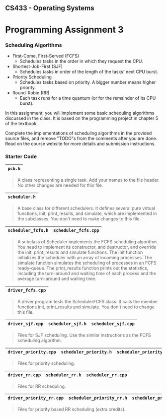 ## CS433 - Operating Systems
# Programming Assignment 3
### Scheduling Algorithms

* First-Come, First-Served (FCFS)
    * Schedules tasks in the order in which they request the CPU.
* Shortest-Job-First (SJF)
    * Schedules tasks in order of the length of the tasks' next CPU burst.
* Priority Scheduling
    * Schedules tasks based on priority. A bigger number means higher priority.
* Round-Robin (RR)
    * Each task runs for a time quantum (or for the remainder of its CPU burst).

In this assignment, you will implement some basic scheduling algorithms discussed in the class. It is based on the programming project in chapter 5 of the textbook.

Complete the implementations of scheduling algorithms in the provided source files, and remove "TODO"s from the comments after you are done. Read on the course website for more details and submission instructions.

### Starter Code

| `pcb.h` |
| ------- |

> A class representing a single task. Add your names to the file header. No other changes are needed for this file.

| `scheduler.h` |
| ------------- |
> A base class for different schedulers. It defines several pure virtual functions, init, print_results, and simulate, which are implemented in the subclasses. You don't need to make changes to this file. 

| `scheduler_fcfs.h` | `scheduler_fcfs.cpp` |
| ------------------ | -------------------- |
> A subclass of Scheduler implements the FCFS scheduling algorithm. You need to implement its constructor, and destructor, and override the init, print_results and simulate functions. The init function initializes the scheduler with an array of incoming processes. The simulate function simulates the scheduling of processes in an FCFS ready-queue. The print_results function prints out the statistics, including the turn-around and waiting time of each process and the average turn-around and waiting time. 

| `driver_fcfs.cpp` |
| ----------------- |
> A driver program tests the SchedulerFCFS class. It calls the member functions init, print_results and simulate. You don't need to change this file.

| `driver_sjf.cpp` | `scheduler_sjf.h` | `scheduler_sjf.cpp` |
| ---------------- | ----------------- | ------------------- |
> Files for SJF scheduling. Use the similar instructions as the FCFS scheduling algorithm.

| `driver_priority.cpp` | `scheduler_priority.h` | `scheduler_priority.cpp` |
| --------------------- | ---------------------- | ------------------------ |
> Files for priority scheduling.

| `driver_rr.cpp` | `scheduler_rr.h` | `scheduler_rr.cpp` |
| --------------- | ---------------- | ------------------ |
> Files for RR scheduling.

| `driver_priority_rr.cpp` | `scheduler_priority_rr.h` | `scheduler_priority_rr.cpp` |
| ------------------------ | ------------------------- | --------------------------- |
> Files for priority based RR scheduling (extra credits).
